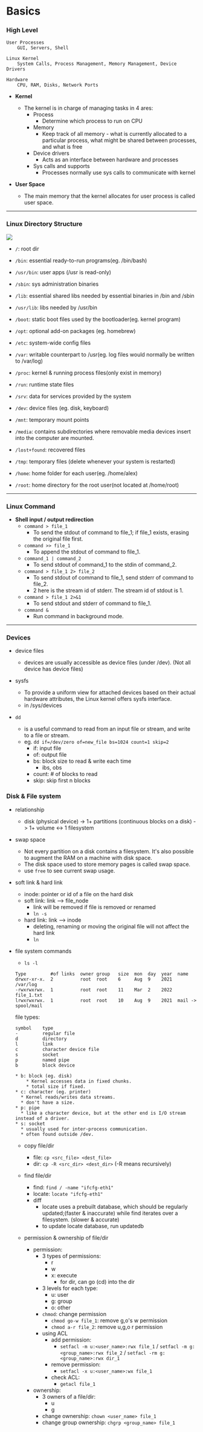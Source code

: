 # Basics

### High Level

~~~
User Processes
    GUI, Servers, Shell

Linux Kernel
    System Calls, Process Management, Memory Management, Device Drivers

Hardware
    CPU, RAM, Disks, Network Ports
~~~

* **Kernel**
  * The kernel is in charge of managing tasks in 4 ares:
    * Process
      * Determine which process to run on CPU
    * Memory
      * Keep track of all memory - what is currently allocated to a particular process, what might be shared between processes, and what is free
    * Device drivers
      * Acts as an interface between hardware and processes
    * Sys calls and supports
      * Processes normally use sys calls to communicate with kernel


* **User Space**
  * The main memory that the kernel allocates for user process is called user space.

---

### Linux Directory Structure

![](img/linux_0.png)

* `/`: root dir


* `/bin`: essential ready-to-run programs(eg. /bin/bash)
* `/usr/bin`: user apps (/usr is read-only)
* `/sbin`: sys administration binaries
* `/lib`: essential shared libs needed by essential binaries in /bin and /sbin
* `/usr/lib`: libs needed by /usr/bin
* `/boot`: static boot files used by the bootloader(eg. kernel program)
* `/opt`: optional add-on packages (eg. homebrew)


* `/etc`: system-wide config files


* `/var`: writable counterpart to /usr(eg. log files would normally be written to /var/log)


* `/proc`: kernel & running process files(only exist in memory)
* `/run`: runtime state files
* `/srv`: data for services provided by the system


* `/dev`: device files (eg. disk, keyboard)
* `/mnt`: temporary mount points
* `/media`: contains subdirectories where removable media devices insert into the computer are mounted.


* `/lost+found`: recovered files
* `/tmp`: temporary files (delete whenever your system is restarted)


* `/home`: home folder for each user(eg. /home/alex)
* `/root`: home directory for the root user(not located at /home/root)


---

### Linux Command

* **Shell input / output redirection**
  * `command > file_1`
    * To send the stdout of command to file_1; if file_1 exists, erasing the original file first.
  * `command >> file_1`
    * To append the stdout of command to file_1.
  * `command_1 | command_2`
    * To send stdout of command_1 to the stdin of command_2.
  * `command > file_1 2> file_2`
    * To send stdout of command to file_1, send stderr of command to file_2.
    * 2 here is the stream id of stderr. The stream id of stdout is 1. 
  * `command > file_1 2>&1`
    * To send stdout and stderr of command to file_1.
  * `command &`
    * Run command in background mode.




---

### Devices
* device files
  * devices are usually accessible as device files (under /dev). (Not all device has device files)


* sysfs
  * To provide a uniform view for attached devices based on their actual hardware attributes, the Linux kernel offers sysfs interface. 
  * in /sys/devices


* `dd`
  * is a useful command to read from an input file or stream, and write to a file or stream.
  * eg. `dd if=/dev/zero of=new_file bs=1024 count=1 skip=2`
    * if: input file
    * of: output file
    * bs: block size to read & write each time
      * ibs, obs
    * count: # of blocks to read
    * skip: skip first n blocks


### Disk & File system

* relationship
  * disk (physical device) -> 1+ partitions (continuous blocks on a disk) -> 1+ volume <-> 1 filesystem


* swap space
  * Not every partition on a disk contains a filesystem. It's also possible to augment the RAM on a machine with disk space. 
  * The disk space used to store memory pages is called swap space. 
  * use `free` to see current swap usage. 


* soft link & hard link
  * inode: pointer or id of a file on the hard disk
  * soft link: link --> file_node
    * link will be removed if file is removed or renamed
    * `ln -s`
  * hard link: link --> inode
    * deleting, renaming or moving the original file will not affect the hard link
    * `ln`


* file system commands
  * `ls -l`
  ~~~
  Type         #of links  owner group   size  mon  day  year  name
  drwxr-xr-x.  2          root  root    6     Aug  9    2021  /var/log
  -rwxrwxrwx.  1          root  root    11    Mar  2    2022  file_1.txt
  lrwxrwxrwx.  1          root  root    10    Aug  9    2021  mail -> spool/mail
  ~~~
  file types:
  ~~~
  symbol    type
  -         regular file
  d         directory
  l         link
  c         character device file
  s         socket
  p         named pipe
  b         block device
  
  * b: block (eg. disk)
      * Kernel accesses data in fixed chunks.
      * total size if fixed.
  * c: character (eg. printer)
    * Kernel reads/writes data streams.
    * don't have a size.
  * p: pipe
    * like a character device, but at the other end is I/O stream instead of a driver.
  * s: socket
    * usually used for inter-process communication.
    * often found outside /dev.
  ~~~


  * copy file/dir
    * file: `cp <src_file> <dest_file>`
    * dir: `cp -R <src_dir> <dest_dir>` (-R means recursively)


  * find file/dir
    * find: `find / -name "ifcfg-eth1"`
    * locate: `locate "ifcfg-eth1"`
    * diff
      * locate uses a prebuilt database, which should be regularly updated;(faster & inaccurate) while find iterates over a filesystem. (slower & accurate)
      * to update locate database, run updatedb


  * permission & ownership of file/dir
    * permission:
      * 3 types of permissions:
        * r
        * w
        * x: execute
          * for dir, can go (cd) into the dir
      * 3 levels for each type:
        * u: user
        * g: group
        * o: other
      * `chmod`: change permission
        * `chmod go-w file_1`: remove g,o's w permission
        * `chmod a-r file_2`: remove u,g,o r permission
      * using ACL
        * add permission:
          * `setfacl -m u:<user_name>:rwx file_1` / `setfacl -m g:<group_name>:rwx file_2` / `setfacl -rm g:<group_name>:rwx dir_1`
        * remove permission:
          * `setfacl -x u:<user_name>:wx file_1`
        * check ACL:
          * `getacl file_1`
    * ownership:
      * 3 owners of a file/dir:
        * u
        * g
      * change ownership: `chown <user_name> file_1`
      * change group ownership: `chgrp <group_name> file_1`
